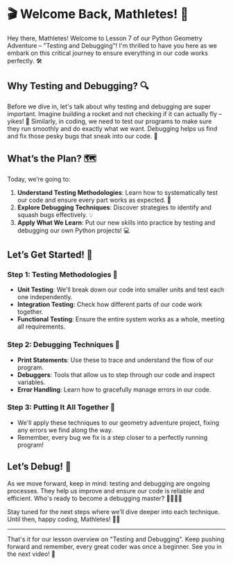 # 🎬 Welcome Back, Mathletes! 🚀

Hey there, Mathletes! Welcome to Lesson 7 of our Python Geometry Adventure – "Testing and Debugging"! I'm thrilled to have you here as we embark on this critical journey to ensure everything in our code works perfectly. 🛠️

## Why Testing and Debugging? 🔍

Before we dive in, let's talk about why testing and debugging are super important. Imagine building a rocket and not checking if it can actually fly – yikes! 🚀 Similarly, in coding, we need to test our programs to make sure they run smoothly and do exactly what we want. Debugging helps us find and fix those pesky bugs that sneak into our code. 🐞

## What’s the Plan? 🗺️

Today, we’re going to:

1. **Understand Testing Methodologies**: Learn how to systematically test our code and ensure every part works as expected. 🧪
2. **Explore Debugging Techniques**: Discover strategies to identify and squash bugs effectively. 💡
3. **Apply What We Learn**: Put our new skills into practice by testing and debugging our own Python projects! 💻

## Let’s Get Started! 🎯

### Step 1: Testing Methodologies 🧪

- **Unit Testing**: We'll break down our code into smaller units and test each one independently.
- **Integration Testing**: Check how different parts of our code work together.
- **Functional Testing**: Ensure the entire system works as a whole, meeting all requirements.

### Step 2: Debugging Techniques 🐜

- **Print Statements**: Use these to trace and understand the flow of our program.
- **Debuggers**: Tools that allow us to step through our code and inspect variables.
- **Error Handling**: Learn how to gracefully manage errors in our code.

### Step 3: Putting It All Together 🌟

- We'll apply these techniques to our geometry adventure project, fixing any errors we find along the way. 
- Remember, every bug we fix is a step closer to a perfectly running program!

## Let’s Debug! 💪

As we move forward, keep in mind: testing and debugging are ongoing processes. They help us improve and ensure our code is reliable and efficient. Who's ready to become a debugging master? 🙋‍♂️🙋‍♀️

Stay tuned for the next steps where we’ll dive deeper into each technique. Until then, happy coding, Mathletes! 🚀✨

---
That's it for our lesson overview on "Testing and Debugging". Keep pushing forward and remember, every great coder was once a beginner. See you in the next video! 👋